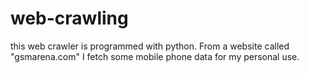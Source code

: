 # web-crawling
this web crawler is programmed with python. From a website called "gsmarena.com" I fetch some mobile phone data for my personal use.
